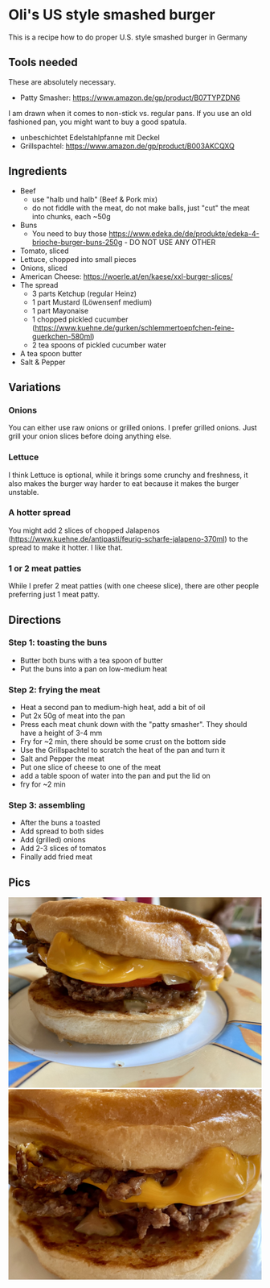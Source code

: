 # Oli's US style smashed burger

This is a recipe how to do proper U.S. style smashed burger in Germany

## Tools needed 

These are absolutely necessary.

* Patty Smasher: https://www.amazon.de/gp/product/B07TYPZDN6

I am drawn when it comes to non-stick vs. regular pans. If you use an old fashioned pan, you might want to buy a good spatula.

* unbeschichtet Edelstahlpfanne mit Deckel
* Grillspachtel: https://www.amazon.de/gp/product/B003AKCQXQ

## Ingredients

* Beef
  * use "halb und halb" (Beef & Pork mix)
  * do not fiddle with the meat, do not make balls, just "cut" the meat into chunks, each ~50g
* Buns
  * You need to buy those https://www.edeka.de/de/produkte/edeka-4-brioche-burger-buns-250g - DO NOT USE ANY OTHER
* Tomato, sliced
* Lettuce, chopped into small pieces
* Onions, sliced
* American Cheese: https://woerle.at/en/kaese/xxl-burger-slices/
* The spread
  *  3 parts Ketchup (regular Heinz)
  *  1 part Mustard (Löwensenf medium)
  *  1 part Mayonaise
  *  1 chopped pickled cucumber (https://www.kuehne.de/gurken/schlemmertoepfchen-feine-guerkchen-580ml)
  *  2 tea spoons of pickled cucumber water
* A tea spoon butter
* Salt & Pepper

## Variations

### Onions

You can either use raw onions or grilled onions. I prefer grilled onions. Just grill your onion slices before doing anything else.

### Lettuce

I think Lettuce is optional, while it brings some crunchy and freshness, it also makes the burger way harder to eat because it makes the burger unstable.

### A hotter spread

You might add 2 slices of chopped Jalapenos (https://www.kuehne.de/antipasti/feurig-scharfe-jalapeno-370ml) to the spread to make it hotter. I like that.

### 1 or 2 meat patties

While I prefer 2 meat patties (with one cheese slice), there are other people preferring just 1 meat patty.

## Directions

### Step 1: toasting the buns

* Butter both buns with a tea spoon of butter
* Put the buns into a pan on low-medium heat

### Step 2: frying the meat

* Heat a second pan to medium-high heat, add a bit of oil
* Put 2x 50g of meat into the pan
* Press each meat chunk down with the "patty smasher". They should have a height of 3-4 mm
* Fry for ~2 min, there should be some crust on the bottom side
* Use the Grillspachtel to scratch the heat of the pan and turn it
* Salt and Pepper the meat
* Put one slice of cheese to one of the meat
* add a table spoon of water into the pan and put the lid on
* fry for ~2 min

### Step 3: assembling

* After the buns a toasted
* Add spread to both sides
* Add (grilled) onions
* Add 2-3 slices of tomatos
* Finally add fried meat

## Pics

![pic a](IMG_7285.jpg)
![pic b](IMG_7289.jpg)
